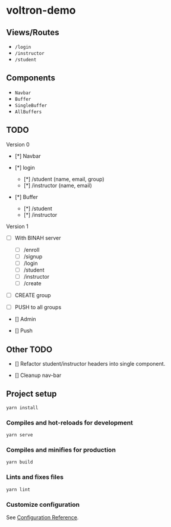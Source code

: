 # voltron-demo

## Views/Routes

- `/login`
- `/instructor`
- `/student`

## Components

- `Navbar` 
- `Buffer`
- `SingleBuffer` 
- `AllBuffers`

## TODO

Version 0

- [*] Navbar

- [*] login 
    + [*] /student       (name, email, group)
    + [*] /instructor    (name, email) 

- [*] Buffer
    + [*] /student
    + [*] /instructor

Version 1

- [ ] With BINAH server
    - [ ] /enroll
    - [ ] /signup
    - [ ] /login
    - [ ] /student
    - [ ] /instructor
    - [ ] /create 

- [ ] CREATE group

- [ ] PUSH to all groups


- [] Admin

- [] Push

## Other TODO

- [] Refactor student/instructor headers into single component.

- [] Cleanup nav-bar

## Project setup

```
yarn install
```

### Compiles and hot-reloads for development
```
yarn serve
```

### Compiles and minifies for production
```
yarn build
```

### Lints and fixes files
```
yarn lint
```

### Customize configuration
See [Configuration Reference](https://cli.vuejs.org/config/).
